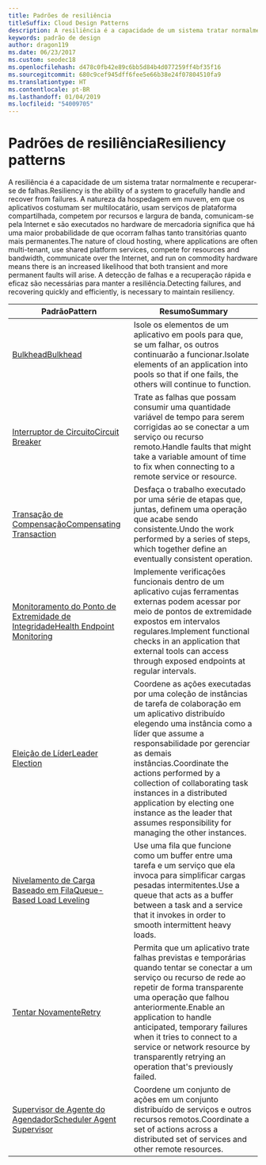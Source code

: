 ```yaml
---
title: Padrões de resiliência
titleSuffix: Cloud Design Patterns
description: A resiliência é a capacidade de um sistema tratar normalmente e recuperar-se de falhas. A natureza da hospedagem em nuvem, em que os aplicativos costumam ser multilocatário, usam serviços de plataforma compartilhada, competem por recursos e largura de banda, comunicam-se pela Internet e são executados no hardware de mercadoria significa que há uma maior probabilidade de que ocorram falhas tanto transitórias quanto mais permanentes. A detecção de falhas e a recuperação rápida e eficaz são necessárias para manter a resiliência.
keywords: padrão de design
author: dragon119
ms.date: 06/23/2017
ms.custom: seodec18
ms.openlocfilehash: d478c0fb42e89c6bb5d84b4d077259ff4bf35f16
ms.sourcegitcommit: 680c9cef945dff6fee5e66b38e24f07804510fa9
ms.translationtype: HT
ms.contentlocale: pt-BR
ms.lasthandoff: 01/04/2019
ms.locfileid: "54009705"
---
```

# <a name="resiliency-patterns"></a><span data-ttu-id="7bccb-106">Padrões de resiliência</span><span class="sxs-lookup"><span data-stu-id="7bccb-106">Resiliency patterns</span></span>

<span data-ttu-id="7bccb-107">A resiliência é a capacidade de um sistema tratar normalmente e recuperar-se de falhas.</span><span class="sxs-lookup"><span data-stu-id="7bccb-107">Resiliency is the ability of a system to gracefully handle and recover from failures.</span></span> <span data-ttu-id="7bccb-108">A natureza da hospedagem em nuvem, em que os aplicativos costumam ser multilocatário, usam serviços de plataforma compartilhada, competem por recursos e largura de banda, comunicam-se pela Internet e são executados no hardware de mercadoria significa que há uma maior probabilidade de que ocorram falhas tanto transitórias quanto mais permanentes.</span><span class="sxs-lookup"><span data-stu-id="7bccb-108">The nature of cloud hosting, where applications are often multi-tenant, use shared platform services, compete for resources and bandwidth, communicate over the Internet, and run on commodity hardware means there is an increased likelihood that both transient and more permanent faults will arise.</span></span> <span data-ttu-id="7bccb-109">A detecção de falhas e a recuperação rápida e eficaz são necessárias para manter a resiliência.</span><span class="sxs-lookup"><span data-stu-id="7bccb-109">Detecting failures, and recovering quickly and efficiently, is necessary to maintain resiliency.</span></span>

|                            <span data-ttu-id="7bccb-110">Padrão</span><span class="sxs-lookup"><span data-stu-id="7bccb-110">Pattern</span></span>                             |                                                                                                      <span data-ttu-id="7bccb-111">Resumo</span><span class="sxs-lookup"><span data-stu-id="7bccb-111">Summary</span></span>                                                                                                       |
|----------------------------------------------------------------|--------------------------------------------------------------------------------------------------------------------------------------------------------------------------------------------------------------------|
|                   [<span data-ttu-id="7bccb-112">Bulkhead</span><span class="sxs-lookup"><span data-stu-id="7bccb-112">Bulkhead</span></span>](../bulkhead.md)                   |                                                     <span data-ttu-id="7bccb-113">Isole os elementos de um aplicativo em pools para que, se um falhar, os outros continuarão a funcionar.</span><span class="sxs-lookup"><span data-stu-id="7bccb-113">Isolate elements of an application into pools so that if one fails, the others will continue to function.</span></span>                                                      |
|            [<span data-ttu-id="7bccb-114">Interruptor de Circuito</span><span class="sxs-lookup"><span data-stu-id="7bccb-114">Circuit Breaker</span></span>](../circuit-breaker.md)            |                                                  <span data-ttu-id="7bccb-115">Trate as falhas que possam consumir uma quantidade variável de tempo para serem corrigidas ao se conectar a um serviço ou recurso remoto.</span><span class="sxs-lookup"><span data-stu-id="7bccb-115">Handle faults that might take a variable amount of time to fix when connecting to a remote service or resource.</span></span>                                                   |
|   [<span data-ttu-id="7bccb-116">Transação de Compensação</span><span class="sxs-lookup"><span data-stu-id="7bccb-116">Compensating Transaction</span></span>](../compensating-transaction.md)   |                                                      <span data-ttu-id="7bccb-117">Desfaça o trabalho executado por uma série de etapas que, juntas, definem uma operação que acabe sendo consistente.</span><span class="sxs-lookup"><span data-stu-id="7bccb-117">Undo the work performed by a series of steps, which together define an eventually consistent operation.</span></span>                                                       |
| [<span data-ttu-id="7bccb-118">Monitoramento do Ponto de Extremidade de Integridade</span><span class="sxs-lookup"><span data-stu-id="7bccb-118">Health Endpoint Monitoring</span></span>](../health-endpoint-monitoring.md) |                                            <span data-ttu-id="7bccb-119">Implemente verificações funcionais dentro de um aplicativo cujas ferramentas externas podem acessar por meio de pontos de extremidade expostos em intervalos regulares.</span><span class="sxs-lookup"><span data-stu-id="7bccb-119">Implement functional checks in an application that external tools can access through exposed endpoints at regular intervals.</span></span>                                            |
|            [<span data-ttu-id="7bccb-120">Eleição de Líder</span><span class="sxs-lookup"><span data-stu-id="7bccb-120">Leader Election</span></span>](../leader-election.md)            | <span data-ttu-id="7bccb-121">Coordene as ações executadas por uma coleção de instâncias de tarefa de colaboração em um aplicativo distribuído elegendo uma instância como a líder que assume a responsabilidade por gerenciar as demais instâncias.</span><span class="sxs-lookup"><span data-stu-id="7bccb-121">Coordinate the actions performed by a collection of collaborating task instances in a distributed application by electing one instance as the leader that assumes responsibility for managing the other instances.</span></span> |
|  [<span data-ttu-id="7bccb-122">Nivelamento de Carga Baseado em Fila</span><span class="sxs-lookup"><span data-stu-id="7bccb-122">Queue-Based Load Leveling</span></span>](../queue-based-load-leveling.md)  |                                            <span data-ttu-id="7bccb-123">Use uma fila que funcione como um buffer entre uma tarefa e um serviço que ela invoca para simplificar cargas pesadas intermitentes.</span><span class="sxs-lookup"><span data-stu-id="7bccb-123">Use a queue that acts as a buffer between a task and a service that it invokes in order to smooth intermittent heavy loads.</span></span>                                             |
|                      [<span data-ttu-id="7bccb-124">Tentar Novamente</span><span class="sxs-lookup"><span data-stu-id="7bccb-124">Retry</span></span>](../retry.md)                      |             <span data-ttu-id="7bccb-125">Permita que um aplicativo trate falhas previstas e temporárias quando tentar se conectar a um serviço ou recurso de rede ao repetir de forma transparente uma operação que falhou anteriormente.</span><span class="sxs-lookup"><span data-stu-id="7bccb-125">Enable an application to handle anticipated, temporary failures when it tries to connect to a service or network resource by transparently retrying an operation that's previously failed.</span></span>             |
| [<span data-ttu-id="7bccb-126">Supervisor de Agente do Agendador</span><span class="sxs-lookup"><span data-stu-id="7bccb-126">Scheduler Agent Supervisor</span></span>](../scheduler-agent-supervisor.md) |                                                            <span data-ttu-id="7bccb-127">Coordene um conjunto de ações em um conjunto distribuído de serviços e outros recursos remotos.</span><span class="sxs-lookup"><span data-stu-id="7bccb-127">Coordinate a set of actions across a distributed set of services and other remote resources.</span></span>                                                            |